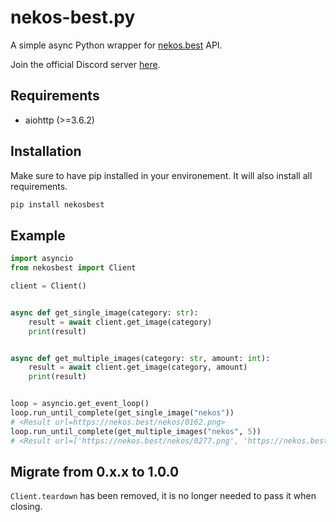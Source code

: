 # nekos-best.py

A simple async Python wrapper for [nekos.best](https://nekos.best) API.

Join the official Discord server [here](https://nekos.best/discord).

## Requirements

- aiohttp (>=3.6.2)

## Installation

Make sure to have pip installed in your environement. It will also install all requirements.

```bash
pip install nekosbest
```

## Example

```py
import asyncio
from nekosbest import Client

client = Client()


async def get_single_image(category: str):
    result = await client.get_image(category)
    print(result)


async def get_multiple_images(category: str, amount: int):
    result = await client.get_image(category, amount)
    print(result)


loop = asyncio.get_event_loop()
loop.run_until_complete(get_single_image("nekos"))
# <Result url=https://nekos.best/nekos/0162.png>
loop.run_until_complete(get_multiple_images("nekos", 5))
# <Result url=['https://nekos.best/nekos/0277.png', 'https://nekos.best/nekos/0339.png', 'https://nekos.best/nekos/0391.png', 'https://nekos.best/nekos/0245.png', 'https://nekos.best/nekos/0225.png']>
```

## Migrate from 0.x.x to 1.0.0

`Client.teardown` has been removed, it is no longer needed to pass it when closing.
